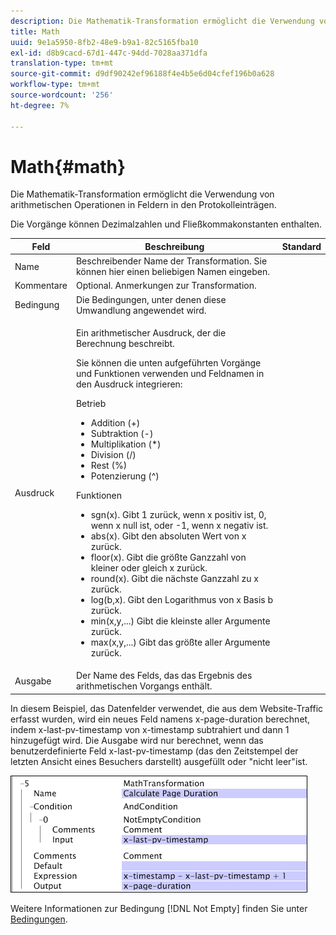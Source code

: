 ```yaml
---
description: Die Mathematik-Transformation ermöglicht die Verwendung von arithmetischen Operationen in Feldern in den Protokolleinträgen.
title: Math
uuid: 9e1a5950-8fb2-48e9-b9a1-82c5165fba10
exl-id: d8b9cacd-67d1-447c-94dd-7028aa371dfa
translation-type: tm+mt
source-git-commit: d9df90242ef96188f4e4b5e6d04cfef196b0a628
workflow-type: tm+mt
source-wordcount: '256'
ht-degree: 7%

---
```


# Math{#math}

Die Mathematik-Transformation ermöglicht die Verwendung von arithmetischen Operationen in Feldern in den Protokolleinträgen.

Die Vorgänge können Dezimalzahlen und Fließkommakonstanten enthalten.

<table id="table_FDF3DDF1960E43E391A67C9DC2A0E302"> 
 <thead> 
  <tr> 
   <th colname="col1" class="entry"> Feld </th> 
   <th colname="col2" class="entry"> Beschreibung </th> 
   <th colname="col3" class="entry"> Standard </th> 
  </tr> 
 </thead>
 <tbody> 
  <tr> 
   <td colname="col1"> Name </td> 
   <td colname="col2"> Beschreibender Name der Transformation. Sie können hier einen beliebigen Namen eingeben. </td> 
   <td colname="col3"></td> 
  </tr> 
  <tr> 
   <td colname="col1"> Kommentare </td> 
   <td colname="col2"> Optional. Anmerkungen zur Transformation. </td> 
   <td colname="col3"></td> 
  </tr> 
  <tr> 
   <td colname="col1"> Bedingung </td> 
   <td colname="col2"> Die Bedingungen, unter denen diese Umwandlung angewendet wird. </td> 
   <td colname="col3"></td> 
  </tr> 
  <tr> 
   <td colname="col1"> Ausdruck </td> 
   <td colname="col2"> <p>Ein arithmetischer Ausdruck, der die Berechnung beschreibt. </p> <p> Sie können die unten aufgeführten Vorgänge und Funktionen verwenden und Feldnamen in den Ausdruck integrieren: </p> <p> Betrieb 
     <ul id="ul_DB5915FADA0A41A3B11F1F48615F40A9">
      <li id="li_CA9EA97243F04760A81313C17EE057B3"> Addition (+) </li>
      <li id="li_908A272EBA2340098C20F22AA8D9ED26"> Subtraktion (-) </li>
      <li id="li_C62257FF3AAB436D9148BBEA441621D7"> Multiplikation (*) </li>
      <li id="li_B5A9EAB3E49D4CB9A297172199F23542"> Division (/) </li>
      <li id="li_D2D2B51DB2C8412A9B6F9D5F3CC03F8A"> Rest (%) </li>
      <li id="li_07E7E368FFD2437A852B785E159848E5"> Potenzierung (^) </li>
     </ul></p> <p>Funktionen 
     <ul id="ul_E335AE8D684340AA998C4A2633FFDEE1">
      <li id="li_E036FF0B5DF244DDBFEDA9BFEDC62251"> sgn(x). Gibt 1 zurück, wenn x positiv ist, 0, wenn x null ist, oder -1, wenn x negativ ist. </li>
      <li id="li_90CD8899DDC14778A95930C2768C82BC"> abs(x). Gibt den absoluten Wert von x zurück. </li>
      <li id="li_F4AF23F343F74BD88B7166B1C2BB065E"> floor(x). Gibt die größte Ganzzahl von kleiner oder gleich x zurück. </li>
      <li id="li_A31379A3659240C3A629BFAF19A6DDF1"> round(x). Gibt die nächste Ganzzahl zu x zurück. </li>
      <li id="li_9C0A0F3A4A304026B543F2A64B98B922"> log(b,x). Gibt den Logarithmus von x Basis b zurück. </li>
      <li id="li_124D62C2CA5A42CBBCC5DB18FAA8920E"> min(x,y,...) Gibt die kleinste aller Argumente zurück. </li>
      <li id="li_3B7B9FC1C0BF4E7688F9F49130B97B7F"> max(x,y,...) Gibt das größte aller Argumente zurück. </li>
     </ul></p> </td> 
   <td colname="col3"></td> 
  </tr> 
  <tr> 
   <td colname="col1"> Ausgabe </td> 
   <td colname="col2"> Der Name des Felds, das das Ergebnis des arithmetischen Vorgangs enthält. </td> 
   <td colname="col3"></td> 
  </tr> 
 </tbody> 
</table>

In diesem Beispiel, das Datenfelder verwendet, die aus dem Website-Traffic erfasst wurden, wird ein neues Feld namens x-page-duration berechnet, indem x-last-pv-timestamp von x-timestamp subtrahiert und dann 1 hinzugefügt wird. Die Ausgabe wird nur berechnet, wenn das benutzerdefinierte Feld x-last-pv-timestamp (das den Zeitstempel der letzten Ansicht eines Besuchers darstellt) ausgefüllt oder &quot;nicht leer&quot;ist.

![](assets/cfg_TransformationType_Math.png)

Weitere Informationen zur Bedingung [!DNL Not Empty] finden Sie unter [Bedingungen](../../../../../home/c-dataset-const-proc/c-conditions/c-abt-cond.md).
